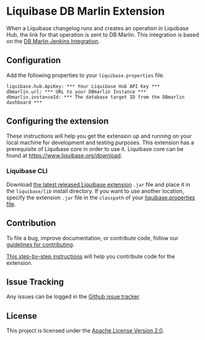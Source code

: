 # Liquibase DB Marlin Extension
When a Liquibase changelog runs and creates an operation in Liquibase Hub, the link for that operation is sent to DB Marlin. This integration is based on the [DB Marlin Jenkins Integration](https://docs.dbmarlin.com/docs/integrations/jenkins/).

## Configuration
Add the following properties to your `liquibase.properties` file.
```properties
liquibase.hub.ApiKey: *** Your Liquibase Hub API Key ***
dbmarlin.url: *** URL to your DBmarlin Instance ***
dbmarlin.instanceId: *** The database target ID from the DBmarlin dashboard ***
```

## Configuring the extension

These instructions will help you get the extension up and running on your local machine for development and testing purposes. This extension has a prerequisite of Liquibase core in order to use it. Liquibase core can be found at https://www.liquibase.org/download.

### Liquibase CLI

Download [the latest released Liquibase extension](https://github.com/liquibase/liquibase-postgresql/issues) `.jar` file and place it in the `liquibase/lib` install directory. If you want to use another location, specify the extension `.jar` file in the `classpath` of your [liquibase.properties file](https://docs.liquibase.com/workflows/liquibase-community/creating-config-properties.html).

## Contribution

To file a bug, improve documentation, or contribute code, follow our [guidelines for contributing](https://www.liquibase.org/community).

[This step-by-step instructions](https://www.liquibase.org/community/contribute/code) will help you contribute code for the extension.

## Issue Tracking

Any issues can be logged in the [Github issue tracker](https://github.com/liquibase/liquibase-postgresql/issues).

## License

This project is licensed under the [Apache License Version 2.0](https://www.apache.org/licenses/LICENSE-2.0.html).
